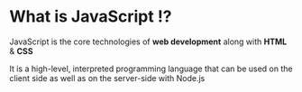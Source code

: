 # What is JavaScript !?

JavaScript is the core technologies of **web development** along with **HTML** & **CSS**

It is a high-level, interpreted programming language that can be used on the client side as well as on the server-side with Node.js
